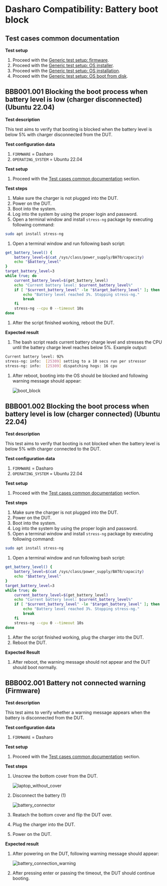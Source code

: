 # Dasharo Compatibility: Battery boot block

## Test cases common documentation

**Test setup**

1. Proceed with the
    [Generic test setup: firmware](../../generic-test-setup#firmware).
1. Proceed with the
    [Generic test setup: OS installer](../../generic-test-setup#os-installer).
1. Proceed with the
    [Generic test setup: OS installation](../../generic-test-setup#os-installation).
1. Proceed with the
    [Generic test setup: OS boot from disk](../../generic-test-setup#os-boot-from-disk).

## BBB001.001 Blocking the boot process when battery level is low (charger disconnected) (Ubuntu 22.04)

**Test description**

This test aims to verify that booting is blocked when the battery
level is below 5% with charger disconnected from the DUT.

**Test configuration data**

1. `FIRMWARE` = Dasharo
1. `OPERATING_SYSTEM` = Ubuntu 22.04

**Test setup**

1. Proceed with the
    [Test cases common documentation](#test-cases-common-documentation) section.

**Test steps**

1. Make sure the charger is not plugged into the DUT.
1. Power on the DUT.
1. Boot into the system.
1. Log into the system by using the proper login and password.
1. Open a terminal window and install `stress-ng` package by executing following
    command:

```bash
sudo apt install stress-ng
```

1. Open a terminal window and run following bash script:

```bash
get_battery_level() {
    battery_level=$(cat /sys/class/power_supply/BAT0/capacity)
    echo "$battery_level"
}
target_battery_level=3
while true; do
    current_battery_level=$(get_battery_level)
    echo "Current battery level: $current_battery_level%"
    if [ "$current_battery_level" -le "$target_battery_level" ]; then
        echo "Battery level reached 3%. Stopping stress-ng."
        break
    fi
    stress-ng --cpu 0 --timeout 10s
done
```

1. After the script finished working, reboot the DUT.

**Expected result**

1. The bash script reads current battery charge level and stresses the CPU until
    the battery charge level reaches below 5%. Example output:

```bash
Current battery level: 92%
stress-ng: info:  [25309] setting to a 10 secs run per stressor
stress-ng: info:  [25309] dispatching hogs: 16 cpu
```

1. After reboot, booting into the OS should be blocked and following warning
    message should appear:

    ![boot_block](/docs/images/battery_block_popup.jpg)

## BBB001.002 Blocking the boot process when battery level is low (charger connected) (Ubuntu 22.04)

**Test description**

This test aims to verify that booting is not blocked when the battery
level is below 5% with charger connected to the DUT.

**Test configuration data**

1. `FIRMWARE` = Dasharo
1. `OPERATING_SYSTEM` = Ubuntu 22.04

**Test setup**

1. Proceed with the
    [Test cases common documentation](#test-cases-common-documentation) section.

**Test steps**

1. Make sure the charger is not plugged into the DUT.
1. Power on the DUT.
1. Boot into the system.
1. Log into the system by using the proper login and password.
1. Open a terminal window and install `stress-ng` package by executing following
    command:

```bash
sudo apt install stress-ng
```

1. Open a terminal window and run following bash script:

```bash
get_battery_level() {
    battery_level=$(cat /sys/class/power_supply/BAT0/capacity)
    echo "$battery_level"
}
target_battery_level=3
while true; do
    current_battery_level=$(get_battery_level)
    echo "Current battery level: $current_battery_level%"
    if [ "$current_battery_level" -le "$target_battery_level" ]; then
        echo "Battery level reached 3%. Stopping stress-ng."
        break
    fi
    stress-ng --cpu 0 --timeout 10s
done
```

1. After the script finished working, plug the charger into the DUT.
1. Reboot the DUT.

**Expected Result**

1. After reboot, the warning message should not appear and the DUT should boot
    normally.

## BBB002.001 Battery not connected warning (Firmware)

**Test description**

This test aims to verify whether a warning message appears when the battery is
disconnected from the DUT.

**Test configuration data**

1. `FIRMWARE` = Dasharo

**Test setup**

1. Proceed with the
    [Test cases common documentation](#test-cases-common-documentation) section.

**Test steps**

1. Unscrew the bottom cover from the DUT.

    ![laptop_without_cover](/docs/images/nv4x_board_chips.jpg)

1. Disconnect the battery (1)

    ![battery_connector](/docs/images/nvc_ec_flash/ns5x_battery_unplugged.jpg)

1. Reatach the bottom cover and flip the DUT over.
1. Plug the charger into the DUT.
1. Power on the DUT.

**Expected result**

1. After powering on the DUT, following warning message should appear:

    ![battery_connection_warning](/docs/images/battery_connection.jpg)

1. After pressing enter or passing the timeout, the DUT should continue booting.
